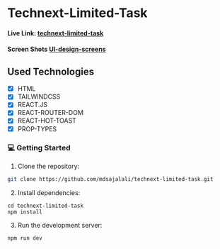 # Technext-Limited-Task


#### Live Link: [technext-limited-task](https://technext-user-list-app.vercel.app/)
#### Screen Shots [UI-design-screens](https://drive.google.com/drive/folders/1pNuioYGGW4XWpMc3_UGDlQf74u7FfsHt?usp=sharing)

## Used Technologies

- [x] HTML
- [x] TAILWINDCSS
- [x] REACT.JS
- [x] REACT-ROUTER-DOM
- [x] REACT-HOT-TOAST
- [x] PROP-TYPES

### 💻 Getting Started

1. Clone the repository:

```bash
git clone https://github.com/mdsajalali/technext-limited-task.git
```

2. Install dependencies:

```
cd technext-limited-task
npm install
```

3. Run the development server:

```
npm run dev
```
